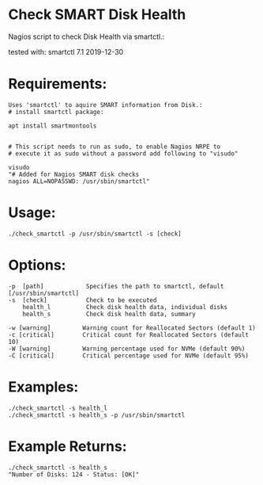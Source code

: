 # Check SMART Disk Health
Nagios script to check Disk Health via smartctl.:

tested with: smartctl 7.1 2019-12-30



# Requirements:
```
Uses 'smartctl' to aquire SMART information from Disk.:
# install smartctl package:

apt install smartmontools


# This script needs to run as sudo, to enable Nagios NRPE to
# execute it as sudo without a password add following to "visudo"

visudo
"# Added for Nagios SMART disk checks
nagios ALL=NOPASSWD: /usr/sbin/smartctl"
```
# Usage:
```
./check_smartctl -p /usr/sbin/smartctl -s [check]
```

# Options:
```
-p  [path]            Specifies the path to smartctl, default [/usr/sbin/smartctl]
-s  [check]           Check to be executed
    health_l          Check disk health data, individual disks
    health_s          Check disk health data, summary

-w [warning]         Warning count for Reallocated Sectors (default 1)
-c [critical]        Critical count for Reallocated Sectors (default 10)
-W [warning]         Warning percentage used for NVMe (default 90%)
-C [critical]        Critical percentage used for NVMe (default 95%)
```

# Examples:
```
./check_smartctl -s health_l	
./check_smartctl -s health_s -p /usr/sbin/smartctl
```
# Example Returns:
```
./check_smartctl -s health_s
"Number of Disks: 124 - Status: [OK]"
```